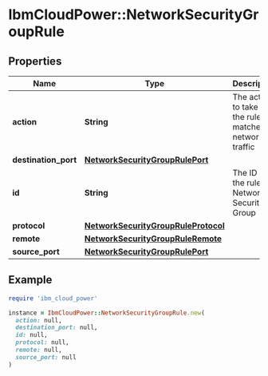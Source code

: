 # IbmCloudPower::NetworkSecurityGroupRule

## Properties

| Name | Type | Description | Notes |
| ---- | ---- | ----------- | ----- |
| **action** | **String** | The action to take if the rule matches network traffic |  |
| **destination_port** | [**NetworkSecurityGroupRulePort**](NetworkSecurityGroupRulePort.md) |  | [optional] |
| **id** | **String** | The ID of the rule in a Network Security Group |  |
| **protocol** | [**NetworkSecurityGroupRuleProtocol**](NetworkSecurityGroupRuleProtocol.md) |  |  |
| **remote** | [**NetworkSecurityGroupRuleRemote**](NetworkSecurityGroupRuleRemote.md) |  |  |
| **source_port** | [**NetworkSecurityGroupRulePort**](NetworkSecurityGroupRulePort.md) |  | [optional] |

## Example

```ruby
require 'ibm_cloud_power'

instance = IbmCloudPower::NetworkSecurityGroupRule.new(
  action: null,
  destination_port: null,
  id: null,
  protocol: null,
  remote: null,
  source_port: null
)
```

